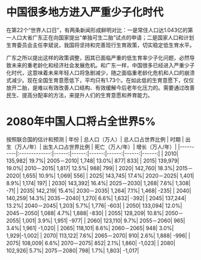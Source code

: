 # 中国很多地方进入严重少子化时代

在第22个“世界人口日”，有两条新闻形成鲜明对比：一是常住人口达1.043亿的第一人口大省广东正在向国家提出“单独可生二胎”试点的申请；二是国家人口和计划生育委员会主任李斌说，我国将坚持和完善现行生育政策，切实稳定低生育水平。

广东之所以提出这样的政策调整，因其已面临严重的低生育率少子化问题，必然导致未来的重老龄化和经济社会发展危机。和广东一样，中国很多已经进入严重少子化时代，这意味着未来年轻人口将急剧减少，随之面临重老龄化危机和人口的崩溃式减少。现在全国生育意愿低下，平均只有1.73个。在如此低的生育意愿下，仅仅放开二胎，是难以有效改善人口结构、有效缓解今后老年化压力的。需要通过改善民生、提高分配率的方法，来提升人们的生育意愿和养育能力。


# 2080年中国人口将占全世界5%
按照联合国的估计和预测
| 年份 | 总人口（万人）| 总人口占世界比例 | 时期 | 出生（万人/年）| 出生人口占世界比例 | 死亡（万人/年）| 增长（万人/年）|
|----------|:-------------:|------:|------:|------:|------:|------:|------:|
| 2010| 135,982| 19.7%| 2005－2010| 1,748| 13.0%| 877| 833| 
| 2015| 139,979| 19.0%| 2010－2015| 1,817| 12.5%| 988| 799| 
| 2020| 142,760| 18.3%| 2015－2020| 1,655| 10.9%| 1,069| 556| 
| 2025| 143,745| 17.4%| 2020－2025| 1,401| 8.9%| 1,174| 197| 
| 2030| 143,392| 16.4%| 2025－2030| 1,268| 7.6%| 1,308| -71| 
| 2035| 142,219| 15.4%| 2030－2035| 1,264| 7.1%| 1,468| -235| 
| 2040| 140,259| 14.3%| 2035－2040| 1,270| 6.6%| 1,632| -392| 
| 2045| 137,244| 13.2%| 2040－2045| 1,203| 5.7%| 1,776| -603| 
| 2050| 133,094| 12.0%| 2045－2050| 1,088| 4.7%| 1,888| -830| 
| 2055| 128,209| 10.8%| 2050－2055| 1,001| 3.9%| 1,951| -977| 
| 2060| 123,110| 9.7%| 2055－2060| 965| 3.4%| 1,961| -1,020| 
| 2065| 118,101| 8.6%| 2060－2065| 948| 3.0%| 1,929|-1,002| 
| 2070| 113,122| 7.6%| 2065－2070| 910| 2.6%| 1,888| -996| 
| 2075| 108,009| 6.6%| 2070－2075| 852| 2.1%| 1,860| -1,023| 
| 2080| 102,926| 5.7%| 2075－2080| 798| 1.7%| 1,803| -1,017| 
